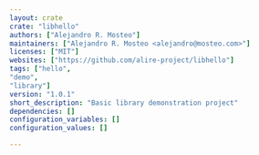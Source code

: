 ```yaml
---
layout: crate
crate: "libhello"
authors: ["Alejandro R. Mosteo"]
maintainers: ["Alejandro R. Mosteo <alejandro@mosteo.com>"]
licenses: ["MIT"]
websites: ["https://github.com/alire-project/libhello"]
tags: ["hello",
"demo",
"library"]
version: "1.0.1"
short_description: "Basic library demonstration project"
dependencies: []
configuration_variables: []
configuration_values: []

---
```



